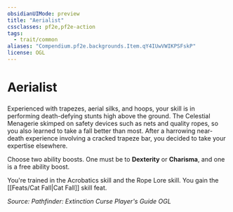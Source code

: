 ```yaml
---
obsidianUIMode: preview
title: "Aerialist"
cssclasses: pf2e,pf2e-action
tags:
  - trait/common
aliases: "Compendium.pf2e.backgrounds.Item.qY4IUwVWIKPSFskP"
license: OGL
---
```

# Aerialist

### 






Experienced with trapezes, aerial silks, and hoops, your skill is in performing death-defying stunts high above the ground. The Celestial Menagerie skimped on safety devices such as nets and quality ropes, so you also learned to take a fall better than most. After a harrowing near-death experience involving a cracked trapeze bar, you decided to take your expertise elsewhere.

Choose two ability boosts. One must be to **Dexterity** or **Charisma**, and one is a free ability boost.

You're trained in the Acrobatics skill and the Rope Lore skill. You gain the [[Feats/Cat Fall|Cat Fall]] skill feat.

*Source: Pathfinder: Extinction Curse Player's Guide*
*OGL*
